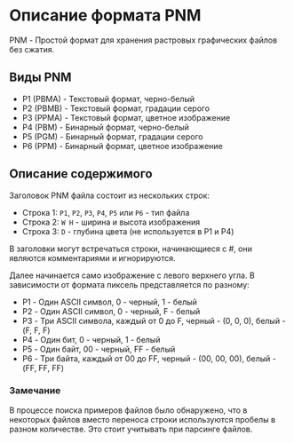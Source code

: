 # Описание формата PNM

PNM - Простой формат для хранения растровых графических файлов без сжатия.

## Виды PNM

* P1 (PBMA) - Текстовый формат, черно-белый
* P2 (PBMB) - Текстовый формат, градации серого
* P3 (PPMA) - Текстовый формат, цветное изображение
* P4 (PBM) - Бинарный формат, черно-белый
* P5 (PGM) - Бинарный формат, градации серого
* P6 (PPM) - Бинарный формат, цветное изображение

## Описание содержимого

Заголовок PNM файла состоит из нескольких строк:

* Строка 1: `P1`, `P2`, `P3`, `P4`, `P5` или `P6` - тип файла
* Строка 2: `W H` - ширина и высота изображения
* Строка 3: `D` - глубина цвета (не используется в P1 и P4)

В заголовки могут встречаться строки, начинающиеся с #, они являются комментариями и игнорируются.

Далее начинается само изображение с левого верхнего угла. В зависимости от формата пиксель представляется по разному:

* P1 - Один ASCII символ, 0 - черный, 1 - белый
* P2 - Один ASCII символ, 0 - черный, F - белый
* P3 - Три ASCII символа, каждый от 0 до F, черный - (0, 0, 0), белый - (F, F, F)
* P4 - Один бит, 0 - черный, 1 - белый
* P5 - Один байт, 00 - черный, FF - белый
* P6 - Три байта, каждый от 00 до FF, черный - (00, 00, 00), белый - (FF, FF, FF)

### Замечание

В процессе поиска примеров файлов было обнаружено, что в некоторых файлов вместо переноса строки используются пробелы в разном количестве. Это стоит учитывать при парсинге файлов.